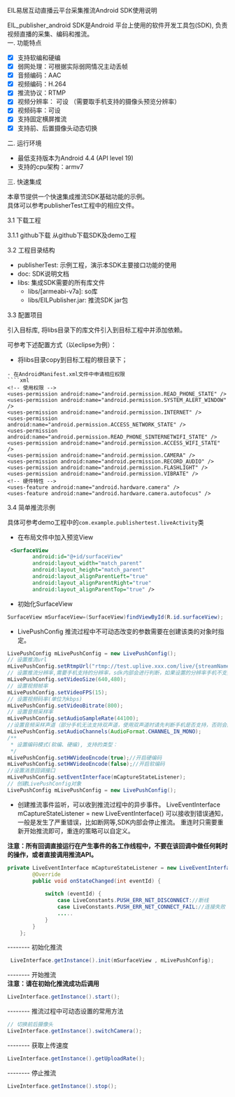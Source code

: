 EIL易居互动直播云平台采集推流Android SDK使用说明

EIL_publisher_android SDK是Android 平台上使用的软件开发工具包(SDK), 负责视频直播的采集、编码和推流。  
一. 功能特点

* [x] 支持软编和硬编
* [x] 弱网处理：可根据实际弱网情况主动丢帧
* [x] 音频编码：AAC
* [x] 视频编码：H.264
* [x] 推流协议：RTMP
* [x] 视频分辨率： 可设 （需要取手机支持的摄像头预览分辨率）
* [x] 视频码率：可设
* [x] 支持固定横屏推流
* [x] 支持前、后置摄像头动态切换

二. 运行环境

* 最低支持版本为Android 4.4 (API level 19)
* 支持的cpu架构：armv7
  
三. 快速集成

本章节提供一个快速集成推流SDK基础功能的示例。  
具体可以参考publisherTest工程中的相应文件。

 3.1 下载工程

 3.1.1 github下载
从github下载SDK及demo工程


 3.2 工程目录结构

- publisherTest: 示例工程，演示本SDK主要接口功能的使用
- doc: SDK说明文档
- libs: 集成SDK需要的所有库文件
    - libs/[armeabi-v7a]: so库
    - libs/EILPublisher.jar: 推流SDK jar包

 3.3 配置项目

引入目标库, 将libs目录下的库文件引入到目标工程中并添加依赖。

可参考下述配置方式（以eclipse为例）：
- 将libs目录copy到目标工程的根目录下；
````
- 在AndroidManifest.xml文件中申请相应权限
````xml
<!-- 使用权限 -->
<uses-permission android:name="android.permission.READ_PHONE_STATE" />
<uses-permission android:name="android.permission.SYSTEM_ALERT_WINDOW" />
<uses-permission android:name="android.permission.INTERNET" />
<uses-permission android:name="android.permission.ACCESS_NETWORK_STATE" />
<uses-permission android:name="android.permission.READ_PHONE_SINTERNETWIFI_STATE" />
<uses-permission android:name="android.permission.ACCESS_WIFI_STATE" />
<uses-permission android:name="android.permission.CAMERA" />
<uses-permission android:name="android.permission.RECORD_AUDIO" />
<uses-permission android:name="android.permission.FLASHLIGHT" />
<uses-permission android:name="android.permission.VIBRATE" />
<!-- 硬件特性 -->
<uses-feature android:name="android.hardware.camera" />
<uses-feature android:name="android.hardware.camera.autofocus" />
````

 3.4 简单推流示例

具体可参考demo工程中的`com.example.publishertest.liveActivity`类

- 在布局文件中加入预览View
````xml
 <SurfaceView
        android:id="@+id/surfaceView"
        android:layout_width="match_parent"
        android:layout_height="match_parent"
        android:layout_alignParentLeft="true"
        android:layout_alignParentRight="true"
        android:layout_alignParentTop="true" />
````
- 初始化SurfaceView
````java
SurfaceView mSurfaceView=(SurfaceView)findViewById(R.id.surfaceView);
````
- LivePushConfig
推流过程中不可动态改变的参数需要在创建该类的对象时指定。
````java
LivePushConfig mLivePushConfig = new LivePushConfig();
// 设置推流url
mLivePushConfig.setRtmpUrl("rtmp://test.uplive.xxx.com/live/{streamName}");
// 设置推流分辨率,需要手机支持的分辨率，sdk内部会进行判断，如果设置的分辨率手机不支持，会无法推流
mLivePushConfig.setVideoSize(640,480);
// 设置视频帧率
mLivePushConfig.setVideoFPS(15);
// 设置视频码率(单位为kbps)
mLivePushConfig.setVideoBitrate(800);
// 设置音频采样率
mLivePushConfig.setAudioSampleRate(44100);
//设置音频采样声道（部分手机无法支持双声道，使用双声道时请先判断手机是否支持，否则会出错）
mLivePushConfig.setAudioChannels(AudioFormat.CHANNEL_IN_MONO);
/**
 * 设置编码模式(软编、硬编), 支持的类型：
 */
mLivePushConfig.setHWVideoEncode(true);//开启硬编码
mLivePushConfig.setHWVideoEncode(false);//开启软编码
//设置消息回调接口
mLivePushConfig.setEventInterface(mCaptureStateListener);
// 创建LivePushConfig对象
LivePushConfig mLivePushConfig = new LivePushConfig();
````
- 创建推流事件监听，可以收到推流过程中的异步事件。
LiveEventInterface mCaptureStateListener = new LiveEventInterface() 可以接收到错误通知，一般是发生了严重错误，比如断网等,SDK内部会停止推流。
重连时只需要重新开始推流即可，重连的策略可以自定义。

**注意：所有回调直接运行在产生事件的各工作线程中，不要在该回调中做任何耗时的操作，或者直接调用推流API。**
````java
private LiveEventInterface mCaptureStateListener = new LiveEventInterface() {
        @Override
        public void onStateChanged(int eventId) {
 
            switch (eventId) {
                case LiveConstants.PUSH_ERR_NET_DISCONNECT://断线
                case LiveConstants.PUSH_ERR_NET_CONNECT_FAIL://连接失败
                .....
            }
        }
    };

````
-------- 初始化推流
````java
 LiveInterface.getInstance().init(mSurfaceView , mLivePushConfig);
````
-------- 开始推流  
**注意：请在初始化推流成功后调用**
````java
LiveInterface.getInstance().start();   
````
-------- 推流过程中可动态设置的常用方法
````java
// 切换前后摄像头
LiveInterface.getInstance().switchCamera();
````
-------- 获取上传速度
````java
LiveInterface.getInstance().getUploadRate();
````
-------- 停止推流
````java
LiveInterface.getInstance().stop();
